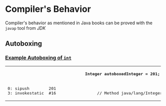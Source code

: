 # Compiler's Behavior
Compiler's behavior as mentioned in Java books can be proved with the `javap` tool from *JDK*
## Autoboxing
### [Example Autoboxing of `int`]()
<table>
	<col width="50%">
  	<col width="50%">
	<tr>
		<th><pre>Integer autoboxedInteger = 201;</pre></th>		
		<th><pre>Integer integer = Integer.valueOf(201);</pre></th>
	</tr>
	<tr>
		<td>
<pre>
0: sipush        201
3: invokestatic  #16                 // Method java/lang/Integer.valueOf:(I)Ljava/lang/Integer;
</pre>
		</td>	
		<td>
<pre>
7: sipush        201
10: invokestatic  #16                 // Method java/lang/Integer.valueOf:(I)Ljava/lang/Integer;
</pre>
		</td>
	</tr>
</table>





